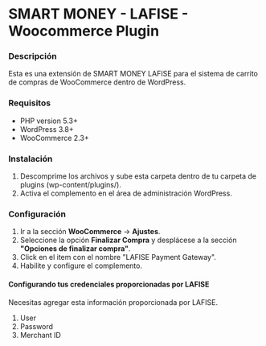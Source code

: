 # SMART MONEY - LAFISE - Woocommerce Plugin
 
### Descripción
Esta es una extensión de SMART MONEY LAFISE para el sistema de carrito de compras de WooCommerce dentro de WordPress.

### Requisitos
*  PHP version 5.3+
*  WordPress 3.8+
*  WooCommerce 2.3+

### Instalación
  1. Descomprime los archivos y sube esta carpeta dentro de tu carpeta de plugins (wp-content/plugins/).
  2. Activa el complemento en el área de administración WordPress.
 
### Configuración
  1. Ir a la sección **WooCommerce** -> **Ajustes**.
  2. Seleccione la opción **Finalizar Compra** y desplácese a la sección **"Opciones de finalizar compra"**.
  2. Click en el item con el nombre "LAFISE Payment Gateway".
  4. Habilite y configure el complemento.
 
 #### Configurando tus credenciales proporcionadas por LAFISE

 Necesitas agregar esta información proporcionada por LAFISE.
   1. User
   2. Password 
   3. Merchant ID
